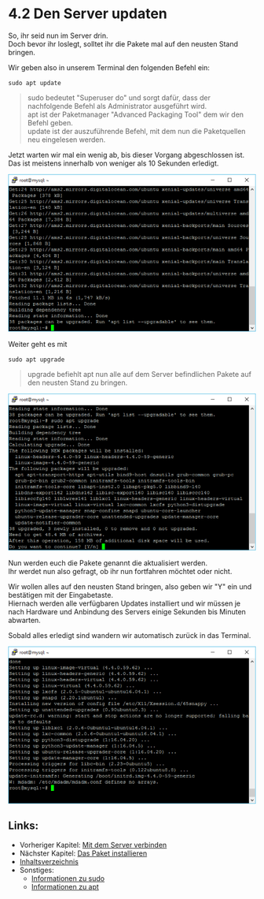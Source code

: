 # 4.2 Den Server updaten

So, ihr seid nun im Server drin.  
Doch bevor ihr loslegt, solltet ihr die Pakete mal auf den neusten Stand bringen.

Wir geben also in unserem Terminal den folgenden Befehl ein:

```
sudo apt update
```

> sudo bedeutet "Superuser do" und sorgt dafür, dass der nachfolgende Befehl als Administrator ausgeführt wird.  
> apt ist der Paketmanager "Advanced Packaging Tool" dem wir den Befehl geben.  
> update ist der auszuführende Befehl, mit dem nun die Paketquellen neu eingelesen werden.

Jetzt warten wir mal ein wenig ab, bis dieser Vorgang abgeschlossen ist.  
Das ist meistens innerhalb von weniger als 10 Sekunden erledigt.

![](/assets/update-1.png)

Weiter geht es mit

```
sudo apt upgrade
```

> upgrade befiehlt apt nun alle auf dem Server befindlichen Pakete auf den neusten Stand zu bringen.

![](/assets/update-2.png)

Nun werden euch die Pakete genannt die aktualisiert werden.  
Ihr werdet nun also gefragt, ob ihr nun fortfahren möchtet oder nicht.

Wir wollen alles auf den neusten Stand bringen, also geben wir "Y" ein und bestätigen mit der Eingabetaste.  
Hiernach werden alle verfügbaren Updates installiert und wir müssen je nach Hardware und Anbindung des Servers einige Sekunden bis Minuten abwarten.

Sobald alles erledigt sind wandern wir automatisch zurück in das Terminal.

![](/assets/update-3.png)

## Links:

* Vorheriger Kapitel: [Mit dem Server verbinden](/mit-dem-server-verbinden.md)
* Nächster Kapitel: [Das Paket installieren](/das-paket-installieren.md)
* [Inhaltsverzeichnis](https://www.gitbook.com/book/xhadius/mysql-auf-einem-linux-system-einrichten/edit#)
* Sonstiges:
  * [Informationen zu sudo](https://wiki.ubuntuusers.de/sudo/)
  * [Informationen zu apt](https://wiki.ubuntuusers.de/apt/apt/)



